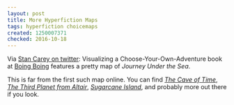 ```yaml
---
layout: post
title: More Hyperfiction Maps
tags: hyperfiction choicemaps
created: 1250007371
checked: 2016-10-18
---
```

Via [Stan Carey on twitter](http://twitter.com/StanCarey/status/3246719599):  Visualizing a Choose-Your-Own-Adventure book at [Boing Boing](http://www.boingboing.net/2009/08/11/visualizing-a-choose.html) features a pretty map of *Journey Under the Sea*.

This is far from the first such map online.  You can find [*The Cave of Time*](https://web.archive.org/web/20080923041731/http://classweb.gmu.edu/msample1/fall2005/343/caveoftime.jpg), [*The Third Planet from Altair*](http://www.ethblue.com/cyoa/), [*Sugarcane Island*](http://www.gamebooks.org/canediff.htm), and probably more out there if you look.
